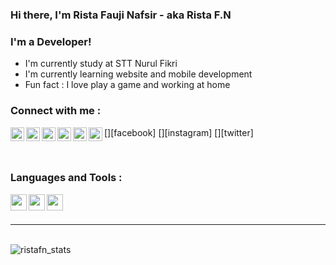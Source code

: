 ### Hi there, I'm Rista Fauji Nafsir - aka Rista F.N

### I'm a Developer!
- I'm currently study at STT Nurul Fikri
- I'm currently learning website and mobile development
- Fun fact : I love play a game and working at home

### Connect with me :
[<img align="left" alt="" width="22px" src="icons/facebook.svg">][facebook]
[<img align="left" alt="" width="22px" src="icons/instagram.svg">][instagram]
[<img align="left" alt="" width="22px" src="icons/twitter.svg">][twitter]
[<img align="left" alt="" width="22px" src="icons/linkedin.svg">][linkedin]
[<img align="left" alt="" width="22px" src="icons/gmail.svg">][gmail]
[<img align="left" alt="" width="22px" src="icons/discord.svg">][discord]

<br>

### Languages and Tools :
[<img align="left" alt="" width="26px" src="icons/visual-studio.svg">][visualStudio]
[<img align="left" alt="" width="26px" src="icons/java.svg">][java]
[<img align="left" alt="" width="26px" src="icons/javascript.svg">][javascript]

<br>
<br>

---

<br>

<img align="left" alt="ristafn_stats" src="https://github-readme-stats.vercel.app/api?username=ristafn&show_icons=true&theme=tokyonight">

[linkedin]: https://www.linkedin.com/in/rista-f-n-a84a211a2/
[gmail]: https://mail.google.com/mail/u/?authuser=golemmite26@gmail.com
[discord]: https://discordapp.com/users/812663288290476032/
[visualStudio]: https://code.visualstudio.com/download
[java]: https://www.java.com/en/
[javaScript]: https://www.javascript.com/